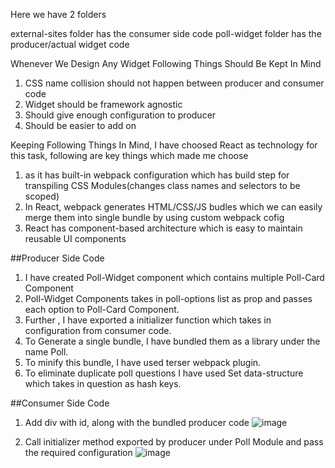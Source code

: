 Here we have 2 folders

external-sites folder has the consumer side code
poll-widget folder has the producer/actual widget code

Whenever We Design Any Widget Following Things Should Be Kept In Mind
1. CSS name collision should not happen between producer and consumer code
2. Widget should be framework agnostic
3. Should give enough configuration to producer
4. Should be easier to add on

Keeping Following Things In Mind, I have choosed React as technology for this task, following are key things which made me choose
1. as it has built-in webpack configuration which has build step for transpiling CSS Modules(changes class names and selectors to be scoped)
2. In React, webpack generates HTML/CSS/JS budles which we can easily merge them into single bundle by using custom webpack cofig
3. React has component-based architecture which is easy to maintain reusable UI components

##Producer Side Code
1. I have created Poll-Widget component which contains multiple Poll-Card Component
2. Poll-Widget Components takes in poll-options list as prop and passes each option to Poll-Card Component.
3. Further , I have exported a initializer function which takes in configuration from consumer code.
4. To Generate a single bundle, I have bundled them as a library under the name Poll.
5. To minify this bundle, I have used terser webpack plugin.
6. To eliminate duplicate poll questions I have used Set data-structure which takes in question as hash keys.


##Consumer Side Code
1. Add div with id, along with the bundled producer code
![image](https://github.com/deepakgupta0/task/assets/52995035/e34b0e44-787a-4ad2-8fec-74e9ee4d314c)

2. Call initializer method exported by producer under Poll Module and pass the required configuration
![image](https://github.com/deepakgupta0/task/assets/52995035/cc3a9c76-3966-42df-b3d7-cfa7ba453ff9)



